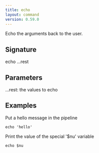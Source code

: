 ```yaml
---
title: echo
layout: command
version: 0.59.0
---
```


Echo the arguments back to the user.

## Signature

echo ...rest

## Parameters

  ...rest: the values to echo

## Examples

Put a hello message in the pipeline
```shell
echo 'hello'
```

Print the value of the special '$nu' variable
```shell
echo $nu
```

